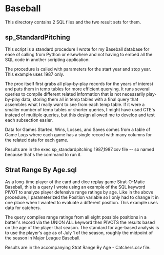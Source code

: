 # Baseball

This directory contains 2 SQL files and the two result sets for them.

## sp_StandardPitching

This script is a standard procedure I wrote for my Baseball database for ease of calling 
from Python or elsewhere and not having to embed all the SQL code in another scripting application.

The procedure is called with parameters for the start year and stop year.  This example uses 1987 only.

The proc itself first grabs all play-by-play records for the years of interest and puts them in 
temp tables for more efficient querying.  It runs several queries to compile different related 
information that is not necessarily play-by-play data, storing them all in temp tables with a
final query that assembles what I really want to see from each temp table.  If it were a smaller
number of temp tables or shorter queries, I might have used CTE's instead of multiple queries, but 
this design allowed me to develop and test each subsection easier.

Data for Games Started, Wins, Losses, and Saves comes from a table of Game Logs where each game has a single
record with many columns for the related data for each game.

Results are in the exec sp_standardpitching 1987,1987.csv file -- so named because that's the command to run it.

## Strat Range By Age.sql

As a long-time player of the card and dice replay game Strat-O-Matic Baseball, this is a query I wrote using
an example of the SQL keyword PIVOT to analyze player defensive range ratings by age.  Like in the above procedure,
I parameterized the Position variable so I only had to change it in one place when I wanted to evaluate a different
position.  This example uses data for catchers.

The query compiles range ratings from all eight possible positions in a batter's record via the UNION ALL keyword
then PIVOTS the results based on the age of the player that season.  The standard for age-based analysis is to use
the player's age as of July 1 of the season, roughly the midpoint of the season in Major League Baseball.

Results are in the accompanying Strat Range By Age - Catchers.csv file.
